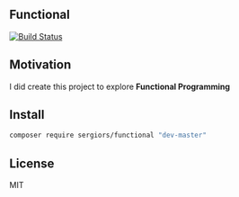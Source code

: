 Functional
----------
[![Build Status](https://travis-ci.org/sergiors/functional.svg?branch=master)](https://travis-ci.org/sergiors/functional)

Motivation
----------
I did create this project to explore **Functional Programming**

Install
-------

```bash
composer require sergiors/functional "dev-master"
```

License
-------
MIT
